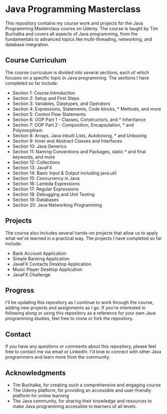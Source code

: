 # Java Programming Masterclass

This repository contains my course work and projects for the Java Programming Masterclass course on Udemy. The course is taught by Tim Buchalka and covers all aspects of Java programming, from the fundamentals to advanced topics like multi-threading, networking, and database integration.

## Course Curriculum

The course curriculum is divided into several sections, each of which focuses on a specific topic in Java programming. The sections I have completed so far include:

* Section 1: Course Introduction
* Section 2: Setup and First Steps
* Section 3: Variables, Datatypes, and Operators
* Section 4: Expressions, Statements, Code blocks, * Methods, and more
* Section 5: Control Flow Statements
* Section 6: OOP Part 1 - Classes, Constructors, and * Inheritance
* Section 7: OOP Part 2 - Composition, Encapsulation, * and Polymorphism
* Section 8: Arrays, Java inbuilt Lists, Autoboxing, * and Unboxing
* Section 9: Inner and Abstract Classes and Interfaces
* Section 10: Java Generics
* Section 11: Naming Conventions and Packages, static * and final keywords, and more
* Section 12: Collections
* Section 13: JavaFX
* Section 14: Basic Input & Output including java.util
* Section 15: Concurrency in Java
* Section 16: Lambda Expressions
* Section 17: Regular Expressions
* Section 18: Debugging and Unit Testing
* Section 19: Databases
* Section 20: Java Networking Programming


## Projects

The course also includes several hands-on projects that allow us to apply what we've learned in a practical way. The projects I have completed so far include:

* Bank Account Application
* Simple Banking Application
* JavaFX Contacts Desktop Application
* Music Player Desktop Application
* JavaFX Challenge

## Progress

I'll be updating this repository as I continue to work through the course, adding new projects and assignments as I go. If you're interested in following along or using this repository as a reference for your own Java programming studies, feel free to clone or fork the repository.

## Contact

If you have any questions or comments about this repository, please feel free to contact me via email or LinkedIn. I'd love to connect with other Java programmers and learn more from the community.

## Acknowledgments

* Tim Buchalka, for creating such a comprehensive and engaging course
* The Udemy platform, for providing an accessible and user-friendly platform for online learning
* The Java community, for sharing their knowledge and resources to make Java programming accessible to learners of all levels.
